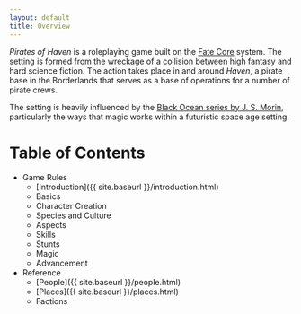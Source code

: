 ```yaml
---
layout: default
title: Overview
---
```

_Pirates of Haven_ is a roleplaying game built on the [Fate Core](https://evilhat.com/product/fate-core-system/) system.
The setting is formed from the wreckage of a collision between high fantasy and hard science fiction. The action takes
place in and around _Haven_, a pirate base in the Borderlands that serves as a base of operations for a number of pirate crews.

The setting is heavily influenced by the [Black Ocean series by J. S. Morin](https://www.jsmorin.com/black-ocean/), particularly the ways that magic works
within a futuristic space age setting.

# Table of Contents
- Game Rules
  - [Introduction]({{ site.baseurl }}/introduction.html)
  - Basics
  - Character Creation
  - Species and Culture
  - Aspects
  - Skills
  - Stunts
  - Magic
  - Advancement
- Reference
  - [People]({{ site.baseurl }}/people.html)
  - [Places]({{ site.baseurl }}/places.html)
  - Factions